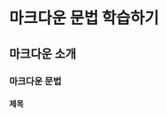 <!-- 마크다운 랭귀지, 마크업(HTML)과 달라 -->
<!-- 파이선 markdown하던거랑 비슷해 !! 배워두변 표시하기 편하겠어 -->
<!-- 지원되는 플랫폼에 따라 다르다.. 표준이 아니라서 -->

# 마크다운 문법 학습하기

## 마크다운 소개

### 마크다운 문법

#### 제목 